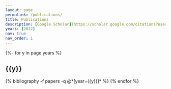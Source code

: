 ```yaml
---
layout: page
permalink: /publications/
title: Publications 
description: [Google Scholar](https://scholar.google.com/citations?user=F1i4oscAAAAJ)
years: [2022]
nav: true
nav_order: 1
---
```

<!-- _pages/publications.md -->
<div class="publications">

{%- for y in page.years %}
  <h2 class="year">{{y}}</h2>
  {% bibliography -f papers -q @*[year={{y}}]* %}
{% endfor %}

</div>
